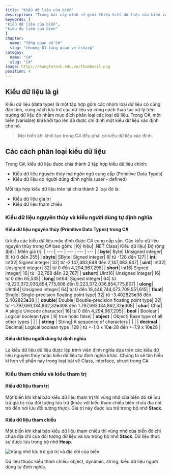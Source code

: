 ```yaml
---
title: "Kiểu dữ liệu của biến"
description: "Trong bài này mình sẽ giới thiệu kiểu dữ liệu của biến và phân loại chúng như thế nào."
keywords: [
"kiểu dữ liệu của biến",
"kieu du lieu cua bien"
]
chapter:
  name: "Tổng quan về C#"
  slug: "chuong-01-tong-quan-ve-csharp"
categoy:
  name: "C#"
  slug: "C#"
image: https://kungfutech.edu.vn/thumbnail.png
position: 4
---
```


## Kiểu dữ liệu là gì

Kiểu dữ liệu (data type) là một tập hợp gồm các nhóm loại dữ liệu có cùng đặc tính, cùng cách lưu trữ của dữ liệu và cùng cách thao tác xử lý trên trường dữ liệu đó nhằm mục đích phân loại các loại dữ liệu. Trong C#, một biến (variable) khi khởi tạo lên đã được chỉ định một kiểu dữ liệu xác định cho nó.

> Mọi biến khi khởi tạo trong C# đều phải có kiểu dữ liệu xác định.

## Các cách phân loại kiểu dữ liệu

Trong C#, kiểu dữ liệu được chia thành 2 tập hợp kiểu dữ liệu chính:

- Kiểu dữ liệu nguyên thủy mà ngôn ngữ cung cấp (Primitive Data Types)
- Kiểu dữ liệu do người dùng định nghĩa (user - defined)

Mỗi tập hợp kiểu dữ liệu trên lại chia thành 2 loại đó là:

- Kiểu dữ liệu giá trị
- Kiểu dữ liệu tham chiếu

### Kiểu dữ liệu nguyên thủy và kiểu người dùng tự định nghĩa

#### Kiểu dữ liệu nguyên thủy (Primitive Data Types) trong C#

là kiểu các kiểu dữ liệu mặc định được C# cung cấp sẵn.
Các kiểu dữ liệu nguyên thủy trong C# bao gồm:
| Ký hiệu| .NET Class| Kiểu dữ liệu| Độ rộng (bit) | Miền giá trị|
| --- | --- | --- | --- | --- |
| **byte**| Byte| Unsigned integer| 8| từ 0 đến 255|
| **sbyte**| SByte| Signed integer| 8| từ -128 đến 127|
| **int**| Int32| Signed integer| 32| từ -2,147,483,648 đến 2,147,483,647|
| **uint**| Int32| Unsigned integer| 32| từ 0 đến 4,294,967,295|
| **short**| Int16| Signed integer| 16| từ -32,768 đến 32,767|
| **ushort**| UInt16| Unsigned integer| 16| từ 0 đến 65,535|
| **long**| Int64| Signed integer| 64| từ -9,223,372,036,854,775,808 đến 9,223,372,036,854,775,807|
| **ulong**| UInt64| Unsigned integer| 64| từ 0 đến 18,446,744,073,709,551,615|
| **float**| Single| Single-precision floating point type| 32| từ -3.402823**e**38 đến 3.402823**e**38 |
| **double**| Double| Double-precision floating point type| 32| từ -1.797,693,134,862,32**e**308 đến 1.797,693,134,862,32**e**308|
| **char**| Char| A single Unicode character| 16| từ 0 đến 4,294,967,295|
| **bool** | Boolean| Logical boolean type | 8| true hoặc false|
| **object** | Object| Base type of all other types | | |
| **string** | String| A sequence of characters | | |
| **decimal** | Decimal| Logical boolean type |128 | từ +-1.0 x 10**e**-28 đến +-7.9 x 10**e**28 |

#### Kiểu dữ liệu người dùng tự định nghĩa

Là kiểu dữ liệu dữ liệu được lập trình viên định nghĩa dựa trên các kiểu dữ liệu nguyên thủy hoặc kiểu dữ liệu tự định nghĩa khác. Chúng ta sẽ tìm hiểu kĩ hơn về phần này trong loạt bài về Class, interface, struct trong C#

### Kiểu tham chiếu và kiểu tham trị

#### Kiểu dữ liệu tham trị

Một biến khi khai báo kiểu dữ liệu tham trị thì vùng nhớ của biến đó sẽ lưu trữ giá trị của đối tượng lưu trữ (khác với kiểu tham chiếu biến chứa địa chỉ trỏ đến nơi lưu đối tượng thực). Giá trị này được lưu trữ trong bộ nhớ **Stack**.

#### Kiểu dữ liệu tham chiếu

Một biến khi khai báo kiểu dữ liệu tham chiếu thì vùng nhớ của biến đó chỉ chứa địa chỉ của đối tượng dữ liệu và lưu trong bộ nhớ **Stack**. Dữ liệu thực sự được lưu trong bộ nhớ **Heap**.

![Vùng nhớ lưu trữ giá trị và địa chỉ của biến](https://user-images.githubusercontent.com/50008521/193491385-b3f741d6-6365-4d57-aa63-36b726ddf736.jpg)

Dữ liệu thuộc kiểu tham chiếu: object, dynamic, string, kiểu dữ liệu người dùng tự định nghĩa.
